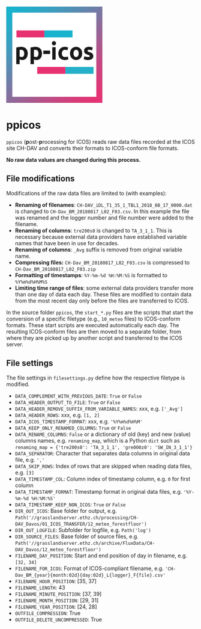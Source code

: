 ![](images/logo_ppicos1_256px.png)

# ppicos

`ppicos` (**p**ost-**p**rocessing for ICOS) reads raw data files recorded at the ICOS site CH-DAV and converts
their formats to ICOS-conform file formats.

**No raw data values are changed during this process.**

## File modifications

Modifications of the raw data files are limited to (with examples):

- **Renaming of filenames**: `CH-DAV_iDL_T1_35_1_TBL1_2018_08_17_0000.dat` is changed to
  `CH-Dav_BM_20180817_L02_F03.csv`. In this example the file was renamed and the logger number and file number
  were added to the filename.
- **Renaming of columns**: `tre200s0` is changed to `TA_3_1_1`. This is necessary because external data providers
  have established variable names that have been in use for decades.
- **Renaming of columns**: `_Avg` suffix is removed from original variable name.
- **Compressing files:** `CH-Dav_BM_20180817_L02_F03.csv` is compressed to `CH-Dav_BM_20180817_L02_F03.zip`
- **Formatting of timestamps**: `%Y-%m-%d %H:%M:%S` is formatted to `%Y%m%d%H%M%S`
- **Limiting time range of files**: some external data providers transfer more than one day of data each day. These
  files are modified to contain data from the most recent day only before the files are transferred to ICOS.

In the source folder `ppicos`, the `start_*.py` files are the scripts that start the conversion of a specific
filetype (e.g., `10_meteo` files) to ICOS-conform formats. These start scripts are executed automatically each
day. The resulting ICOS-conform files are then moved to a separate folder, from where they are picked up by
another script and transferred to the ICOS server.

## File settings

The file settings in `filesettings.py` define how the respective filetype is modified.

- `DATA_COMPLEMENT_WITH_PREVIOUS_DATE`: `True` or `False`
- `DATA_HEADER_OUTPUT_TO_FILE`: `True` or `False`
- `DATA_HEADER_REMOVE_SUFFIX_FROM_VARIABLE_NAMES`: xxx, e.g. `['_Avg']`
- `DATA_HEADER_ROWS`: xxx, e.g. `[1, 2]`
- `DATA_ICOS_TIMESTAMP_FORMAT`: xxx, e.g. `'%Y%m%d%H%M'`
- `DATA_KEEP_ONLY_RENAMED_COLUMNS`: `True` or `False`
- `DATA_RENAME_COLUMNS`: `False` or a dictionary of old (key) and new (value) columns names, e.g. `renaming_map`, which
  is a Python `dict` such as `renaming_map = {'tre200s0': 'TA_3_1_1', 'gre000z0': 'SW_IN_3_1_1'}`
- `DATA_SEPARATOR`: Character that separates data columns in original data file, e.g. `','`
- `DATA_SKIP_ROWS`: Index of rows that are skipped when reading data files, e.g. `[3]`
- `DATA_TIMESTAMP_COL`: Column index of timestamp column, e.g. `0` for first column
- `DATA_TIMESTAMP_FORMAT`: Timestamp format in original data files, e.g. `'%Y-%m-%d %H:%M:%S'`
- `DATA_TIMESTAMP_KEEP_NON_ICOS`: `True` or `False`
- `DIR_OUT_ICOS`: Base folder for output,
  e.g. `Path('//grasslandserver.ethz.ch/processing/CH-DAV_Davos/01_ICOS_TRANSFER/12_meteo_forestfloor')`
- `DIR_OUT_LOGFILE`: Subfolder for logfile, e.g. `Path('log')`
- `DIR_SOURCE_FILES`: Base folder of source files,
  e.g. `Path('//grasslandserver.ethz.ch/archive/FluxData/CH-DAV_Davos/12_meteo_forestfloor')`
- `FILENAME_DAY_POSITION`: Start and end position of day in filename, e.g. `[32, 34]`
- `FILENAME_FOR_ICOS`: Format of ICOS-compliant filename,
  e.g. `'CH-Dav_BM_{year}{month:02d}{day:02d}_L{logger}_F{file}.csv'`
- `FILENAME_HOUR_POSITION`: [35, 37]
- `FILENAME_LENGTH`: 43
- `FILENAME_MINUTE_POSITION`: [37, 39]
- `FILENAME_MONTH_POSITION`: [29, 31]
- `FILENAME_YEAR_POSITION`: [24, 28]
- `OUTFILE_COMPRESSION`: True
- `OUTFILE_DELETE_UNCOMPRESSED`: True
